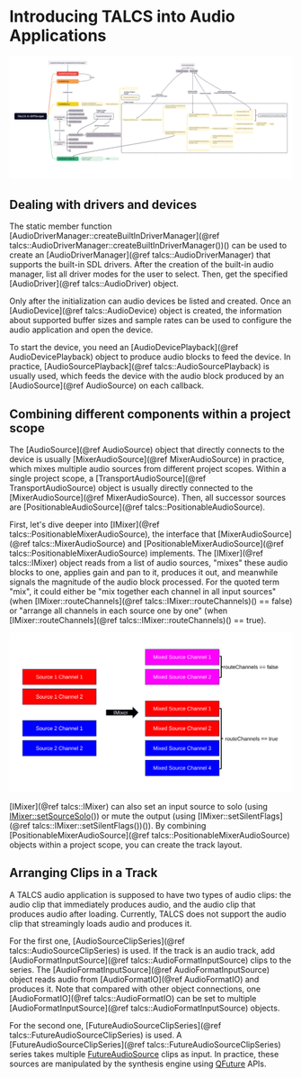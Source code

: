 # Introducing TALCS into Audio Applications

![TALCS in DiffScope](https://raw.githubusercontent.com/CrSjimo/talcs/main/doc/talcs_in_diffscope.svg)

## Dealing with drivers and devices

The static member function [AudioDriverManager::createBuiltInDriverManager](@ref talcs::AudioDriverManager::createBuiltInDriverManager())() can be used to create an [AudioDriverManager](@ref talcs::AudioDriverManager) that supports the built-in SDL drivers. After the creation of the built-in audio manager, list all driver modes for the user to select. Then,  get the specified [AudioDriver](@ref talcs::AudioDriver) object.

Only after the initialization can audio devices be listed and created. Once an [AudioDevice](@ref talcs::AudioDevice) object is created, the information about supported buffer sizes and sample rates can be used to configure the audio application and open the device.

To start the device, you need an [AudioDevicePlayback](@ref AudioDevicePlayback) object to produce audio blocks to feed the device. In practice, [AudioSourcePlayback](@ref talcs::AudioSourcePlayback) is usually used, which feeds the device with the audio block produced by an [AudioSource](@ref AudioSource) on each callback.

## Combining different components within a project scope

The [AudioSource](@ref AudioSource) object that directly connects to the device is usually [MixerAudioSource](@ref MixerAudioSource) in practice, which mixes multiple audio sources from different project scopes. Within a single project scope, a [TransportAudioSource](@ref TransportAudioSource) object is usually directly connected to the [MixerAudioSource](@ref MixerAudioSource). Then, all successor sources are [PositionableAudioSource](@ref talcs::PositionableAudioSource).

First, let's dive deeper into [IMixer](@ref talcs::PositionableMixerAudioSource), the interface that [MixerAudioSource](@ref talcs::MixerAudioSource) and [PositionableMixerAudioSource](@ref talcs::PositionableMixerAudioSource) implements. The [IMixer](@ref talcs::IMixer) object reads from a list of audio sources, "mixes" these audio blocks to one, applies gain and pan to it, produces it out, and meanwhile signals the magnitude of the audio block processed. For the quoted term "mix", it could either be "mix together each channel in all input sources" (when [IMixer::routeChannels](@ref talcs::IMixer::routeChannels)() == false) or "arrange all channels in each source one by one" (when [IMixer::routeChannels](@ref talcs::IMixer::routeChannels)() == true).

![IMixer Diagram](https://raw.githubusercontent.com/CrSjimo/talcs/main/doc/imixer.svg)

[IMixer](@ref talcs::IMixer) can also set an input source to solo (using [IMixer::setSourceSolo](talcs::IMixer::setSourceSolo())()) or mute the output (using [IMixer::setSilentFlags](@ref talcs::IMixer::setSilentFlags())()). By combining [PositionableMixerAudioSource](@ref talcs::PositionableMixerAudioSource) objects within a project scope, you can create the track layout.

## Arranging Clips in a Track

A TALCS audio application is supposed to have two types of audio clips: the audio clip that immediately produces audio, and the audio clip that produces audio after loading. Currently, TALCS does not support the audio clip that streamingly loads audio and produces it.

For the first one, [AudioSourceClipSeries](@ref talcs::AudioSourceClipSeries) is used. If the track is an audio track, add [AudioFormatInputSource](@ref talcs::AudioFormatInputSource) clips to the series. The [AudioFormatInputSource](@ref AudioFormatInputSource) object reads audio from [AudioFormatIO](@ref AudioFormatIO) and produces it. Note that compared with other object connections, one [AudioFormatIO](@ref talcs::AudioFormatIO) can be set to multiple [AudioFormatInputSource](@ref talcs::AudioFormatInputSource) objects.

For the second one, [FutureAudioSourceClipSeries](@ref talcs::FutureAudioSourceClipSeries) is used. A [FutureAudioSourceClipSeries](@ref talcs::FutureAudioSourceClipSeries) series takes multiple [FutureAudioSource](@talcs::FutureAudioSource) clips as input. In practice, these sources are manipulated by the synthesis engine using [QFuture](https://doc.qt.io/qt-5/qfuture.html) APIs.